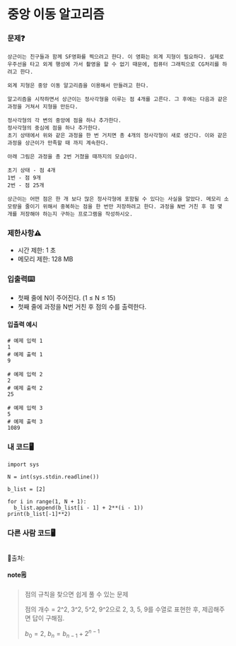 # 중앙 이동 알고리즘

### 문제❓
```
상근이는 친구들과 함께 SF영화를 찍으려고 한다. 이 영화는 외계 지형이 필요하다. 실제로 우주선을 타고 외계 행성에 가서 촬영을 할 수 없기 때문에, 컴퓨터 그래픽으로 CG처리를 하려고 한다.

외계 지형은 중앙 이동 알고리즘을 이용해서 만들려고 한다.

알고리즘을 시작하면서 상근이는 정사각형을 이루는 점 4개를 고른다. 그 후에는 다음과 같은 과정을 거쳐서 지형을 만든다.

정사각형의 각 변의 중앙에 점을 하나 추가한다.
정사각형의 중심에 점을 하나 추가한다.
초기 상태에서 위와 같은 과정을 한 번 거치면 총 4개의 정사각형이 새로 생긴다. 이와 같은 과정을 상근이가 만족할 때 까지 계속한다.

아래 그림은 과정을 총 2번 거쳤을 때까지의 모습이다.

초기 상태 - 점 4개
1번 - 점 9개
2번 - 점 25개

상근이는 어떤 점은 한 개 보다 많은 정사각형에 포함될 수 있다는 사실을 알았다. 메모리 소모량을 줄이기 위해서 중복하는 점을 한 번만 저장하려고 한다. 과정을 N번 거친 후 점 몇 개를 저장해야 하는지 구하는 프로그램을 작성하시오.
```

### 제한사항⚠️
* 시간 제한: 1 초
* 메모리 제한: 128 MB

### 입출력⌨️
* 첫째 줄에 N이 주어진다. (1 ≤ N ≤ 15)
* 첫째 줄에 과정을 N번 거친 후 점의 수를 출력한다.

#### 입출력 예시
```
# 예제 입력 1 
1
# 예제 출력 1 
9

# 예제 입력 2 
2
# 예제 출력 2 
25

# 예제 입력 3 
5
# 예제 출력 3 
1089
```

### 내 코드🖥️
```
import sys

N = int(sys.stdin.readline())

b_list = [2]

for i in range(1, N + 1):
  b_list.append(b_list[i - 1] + 2**(i - 1))
print(b_list[-1]**2)
```

### 다른 사람 코드🖥️
```

```
🔗출처: 

#### note🗒️
> 점의 규칙을 찾으면 쉽게 풀 수 있는 문제
>
> 점의 개수 = 2^2, 3^2, 5^2, 9^2으로 2, 3, 5, 9를 수열로 표현한 후, 제곱해주면 답이 구해짐.
>
> $b_0 = 2$, 
> $b_n = b_{n-1} + 2^{n-1}$


